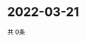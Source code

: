 # 2022-03-21
  共 0条

  <!-- BEGIN -->
  <!-- 最后更新时间Mon Mar 21 2022 06:08:25 GMT+0000 (Coordinated Universal Time) -->
  
  <!-- END -->
  
  
